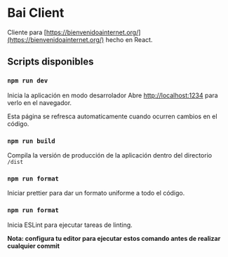 # Bai Client

Cliente para [https://bienvenidoainternet.org/](https://bienvenidoainternet.org/) hecho en React.

## Scripts disponibles

### `npm run dev`

Inicia la aplicación en modo desarrolador
Abre [http://localhost:1234](http://localhost:1234) para verlo en el navegador.

Esta página se refresca automaticamente cuando ocurren cambios en el código.

### `npm run build`

Compila la versión de producción de la aplicación dentro del directorio `/dist`

### `npm run format`

Iniciar prettier para dar un formato uniforme a todo el código.<br/>

### `npm run format`

Inicia ESLint para ejecutar tareas de linting.

**Nota: configura tu editor para ejecutar estos comando antes de realizar cualquier commit**
